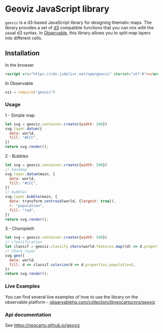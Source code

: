 # Geoviz JavaScript library

`geoviz` is a d3-based JavaScript library for designing thematic maps. The library provides a set of [d3](https://github.com/d3/d3) compatible functions that you can mix with the usual d3 syntax. In [Observable](https://observablehq.com/), this library allows you to split map layers into different cells.

## Installation

In the browser

```html
<script src="https://cdn.jsdelivr.net/npm/geoviz" charset="utf-8"></script>
```

In Observable

~~~js
viz = require("geoviz")
~~~

### Usage

1 - Simple map

~~~js
let svg = geoviz.container.create({width: 500})
svg.layer.datum({
  data: world,
  fill: "#CCC",
})
return svg.render();
~~~

2 - Bubbles

~~~js
let svg = geoviz.container.create({width: 500})
// basemap
svg.layer.datum(main, {
  data: world,
  fill: "#CCC",
})
// bubbles
svg.layer.bubble(main, {
  data: transform.centroid(world, {largest: true}),
  r: "population",
  fill: "red",
})
return svg.render();
~~~

3 - Choropleth

~~~js
let svg = geoviz.container.create({width: 500})
// classification
let classif = geoviz.classify.choro(world.features.map((d) => d.properties.population), {method: "jenks})
// Choro layer
svg.geo({
  data: world,
  fill: d => classif.colorize(d => d.properties.population),
})
return svg.render();
~~~

### Live Examples

You can find several live examples of how to use the library on the observable platform - [observablehq.com/collection/@neocartocnrs/geoviz](https://observablehq.com/collection/@neocartocnrs/bertin)

### Api documentation

See https://neocarto.github.io/geoviz
